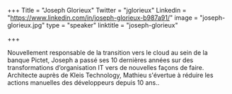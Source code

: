 +++
Title = "Joseph Glorieux"
Twitter = "jglorieux"
Linkedin = "https://www.linkedin.com/in/joseph-glorieux-b987a91/"
image = "joseph-glorieux.jpg"
type = "speaker"
linktitle = "joseph-glorieux"

+++

Nouvellement responsable de la transition vers le cloud au sein de la banque Pictet, Joseph a passé ses 10 dernières années sur des transformations d’organisation IT vers de nouvelles façons de faire.
Architecte auprès de Kleis Technology, Mathieu s'évertue à réduire les actions manuelles des développeurs depuis 10 ans..

